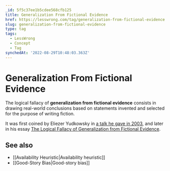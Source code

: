 ```yaml
---
_id: 5f5c37ee1b5cdee568cfb125
title: Generalization From Fictional Evidence
href: https://lesswrong.com/tag/generalization-from-fictional-evidence
slug: generalization-from-fictional-evidence
type: tag
tags:
  - LessWrong
  - Concept
  - Tag
synchedAt: '2022-08-29T10:48:03.363Z'
---
```

# Generalization From Fictional Evidence

The logical fallacy of **generalization from fictional evidence** consists in drawing real-world conclusions based on statements invented and selected for the purpose of writing fiction.

It was first coined by Eliezer Yudkowsky in [a talk he gave in 2003](http://www.longecity.org/forum/topic/1097-predicting-the-future-eliezer-yudkowsky/), and later in his essay [The Logical Fallacy of Generalization from Fictional Evidence](https://www.lesswrong.com/posts/rHBdcHGLJ7KvLJQPk/the-logical-fallacy-of-generalization-from-fictional).

## See also

- [[Availability Heuristic|Availability heuristic]]
- [[Good-Story Bias|Good-story bias]]